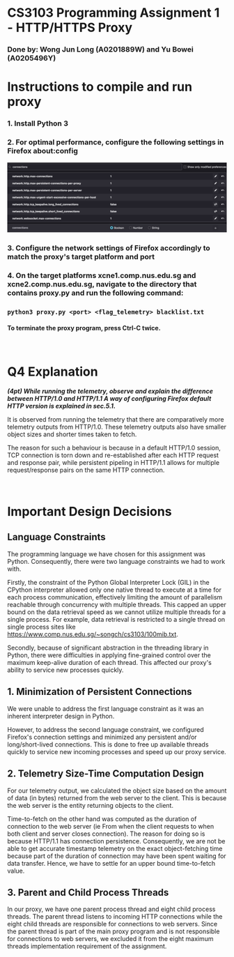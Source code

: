 # CS3103 Programming Assignment 1 - HTTP/HTTPS Proxy
### Done by: Wong Jun Long (A0201889W) and Yu Bowei (A0205496Y)

# Instructions to compile and run proxy
### 1. Install Python 3
### 2. For optimal performance, configure the following settings in Firefox about:config
![](images/config_firefox_conn_numbers.png)
### 3. Configure the network settings of Firefox accordingly to match the proxy's target platform and port
### 4. On the target platforms xcne1.comp.nus.edu.sg and xcne2.comp.nus.edu.sg, navigate to the directory that contains proxy.py and run the following command:

### `python3 proxy.py <port> <flag_telemetry> blacklist.txt`
#### To terminate the proxy program, press Ctrl-C **twice**.


</br>

# Q4 Explanation
***(4pt) While running the telemetry, observe and explain the difference between HTTP/1.0 and HTTP/1.1 A way of configuring Firefox default HTTP version is explained in sec.5.1.***

It is observed from running the telemetry that there are comparatively more telemetry outputs from HTTP/1.0. These telemetry outputs also have smaller object sizes and shorter times taken to fetch.

The reason for such a behaviour is because in a default HTTP/1.0 session, TCP connection is torn down and re-established after each HTTP request and response pair, while persistent pipeling in HTTP/1.1 allows for multiple request/response pairs on the same HTTP connection.

</br>

# Important Design Decisions

## Language Constraints

The programming language we have chosen for this assignment was Python. Consequently, there were two language constraints we had to work with. 

Firstly, the constraint of the Python Global Interpreter Lock (GIL) in the CPython interpreter allowed only one native thread to execute at a time for each process communication, effectively limiting the amount of parallelism reachable through concurrency with multiple threads. This capped an upper bound on the data retrieval speed as we cannot utilize multiple threads for a single process. For example, data retrieval is restricted to a single thread on single process sites like https://www.comp.nus.edu.sg/~songch/cs3103/100mib.txt.

Secondly, because of significant abstraction in the threading library in Python, there were difficulties in applying fine-grained control over the maximum keep-alive duration of each thread. This affected our proxy's ability to service new processes quickly.

## 1. Minimization of Persistent Connections
We were unable to address the first language constraint as it was an inherent interpreter design in Python.

However, to address the second language constraint, we configured Firefox's connection settings and minimized any persistent and/or long/short-lived connections. This is done to free up available threads quickly to service new incoming processes and speed up our proxy service.

## 2. Telemetry Size-Time Computation Design
For our telemetry output, we calculated the object size based on the amount of data (in bytes) returned from the web server to the client. This is because the web server is the entity returning objects to the client. 

Time-to-fetch on the other hand was computed as the duration of connection to the web server (ie From when the client requests to when both client and server closes connection). The reason for doing so is because HTTP/1.1 has connection persistence. Consequently, we are not be able to get accurate timestamp telemetry on the exact object-fetching time because part of the duration of connection may have been spent waiting for data transfer. Hence, we have to settle for an upper bound time-to-fetch value.

## 3. Parent and Child Process Threads
In our proxy, we have one parent process thread and eight child process threads. The parent thread listens to incoming HTTP connections while the eight child threads are responsible for connections to web servers. Since the parent thread is part of the main proxy program and is not responsible for connections to web servers, we excluded it from the eight maximum threads implementation requirement of the assignment.